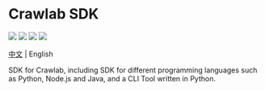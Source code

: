 # Crawlab SDK

![](https://img.shields.io/github/workflow/status/crawlab-team/crawlab-sdk/Upload%20Python%20Package?logo=github)
![](https://img.shields.io/github/v/release/crawlab-team/crawlab-sdk)
![](https://img.shields.io/pypi/dm/crawlab-sdk?logo=pypi&logoColor=yellow)
![](https://img.shields.io/github/license/crawlab-team/crawlab-sdk)

[中文](https://github.com/crawlab-team/crawlab-sdk/blob/master/README-zh.md) | English

SDK for Crawlab, including SDK for different programming languages such as Python, Node.js and Java, and a CLI Tool written in Python. 

